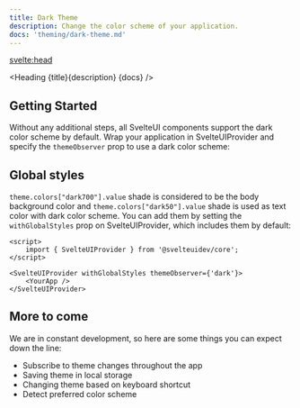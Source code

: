 ```yaml
---
title: Dark Theme
description: Change the color scheme of your application.
docs: 'theming/dark-theme.md'
---
```


<script>
  import { Demo, ThemeDemos } from '@svelteuidev/demos';
  import { Heading } from '$lib/components';
</script>

<svelte:head>
  <title>{title} - SvelteUI</title>
</svelte:head>

<Heading {title}{description} {docs} />

## Getting Started

Without any additional steps, all SvelteUI components support the dark color scheme by default. Wrap your application in SvelteUIProvider and specify the `themeObserver` prop to use a dark color scheme:

<Demo demo={ThemeDemos.darkTheme} />

## Global styles

`theme.colors["dark700"].value` shade is considered to be the body background color and `theme.colors["dark50"].value` shade is used as text color with dark color scheme. You can add them by setting the `withGlobalStyles` prop on SvelteUIProvider, which includes them by default:

```svelte
<script>
	import { SvelteUIProvider } from '@svelteuidev/core';
</script>

<SvelteUIProvider withGlobalStyles themeObserver={'dark'}>
	<YourApp />
</SvelteUIProvider>
```

## More to come

We are in constant development, so here are some things you can expect down the line:

- Subscribe to theme changes throughout the app
- Saving theme in local storage
- Changing theme based on keyboard shortcut
- Detect preferred color scheme

